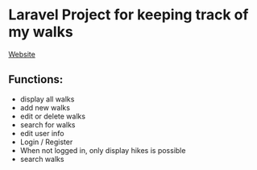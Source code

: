# Laravel Project for keeping track of my walks  
[Website](http://hiking.geert-timmermans.be)
## Functions:
- display all walks
- add new walks
- edit or delete walks
- search for walks
- edit user info
- Login / Register
- When not logged in, only display hikes is possible
- search walks
